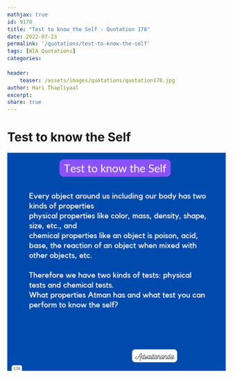 ```yaml
---
mathjax: true
id: 9178
title: "Test to know the Self - Quotation 178"
date: 2022-07-23
permalink: '/quotations/test-to-know-the-self'
tags: [WIA Quotations] 
categories: 

header:
    teaser: /assets/images/quotations/quotation178.jpg
author: Hari Thapliyaal 
excerpt:
share: true 
---
```


# Test to know the Self

![Test to know the Self](/assets/images/quotations/quotation178.jpg)
